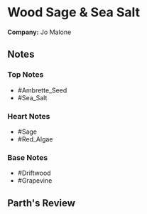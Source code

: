 # Wood Sage & Sea Salt

**Company:** Jo Malone

## Notes

### Top Notes
- #Ambrette_Seed
- #Sea_Salt

### Heart Notes
- #Sage
- #Red_Algae

### Base Notes
- #Driftwood
- #Grapevine

## Parth's Review

<!-- Add your review here -->
